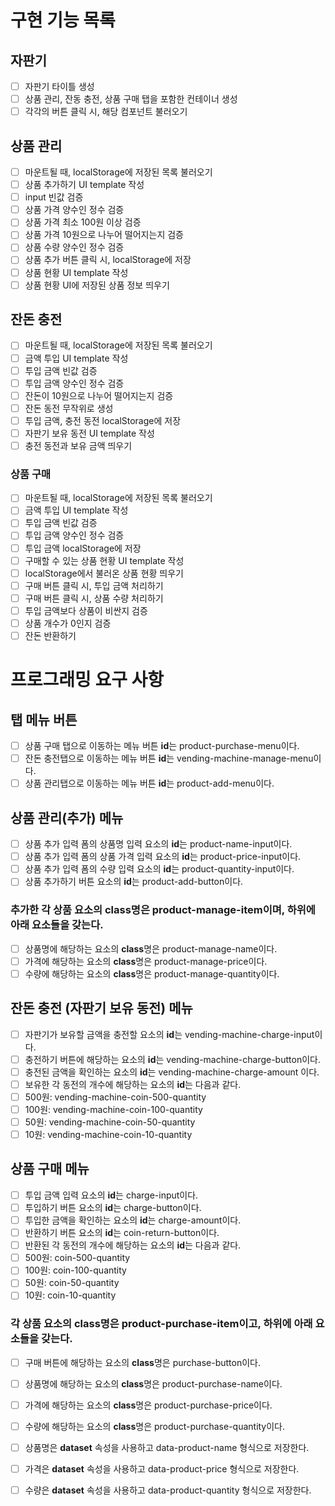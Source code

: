 # 구현 기능 목록

## 자판기

- [ ] 자판기 타이틀 생성
- [ ] 상품 관리, 잔동 충전, 상품 구매 탭을 포함한 컨테이너 생성
- [ ] 각각의 버튼 클릭 시, 해당 컴포넌트 불러오기

## 상품 관리

- [ ] 마운트될 때, localStorage에 저장된 목록 불러오기
- [ ] 상품 추가하기 UI template 작성
- [ ] input 빈값 검증
- [ ] 상품 가격 양수인 정수 검증
- [ ] 상품 가격 최소 100원 이상 검증
- [ ] 상품 가격 10원으로 나누어 떨어지는지 검증
- [ ] 상품 수량 양수인 정수 검증
- [ ] 상품 추가 버튼 클릭 시, localStorage에 저장
- [ ] 상품 현황 UI template 작성
- [ ] 상품 현황 UI에 저장된 상품 정보 띄우기

## 잔돈 충전

- [ ] 마운트될 때, localStorage에 저장된 목록 불러오기
- [ ] 금액 투입 UI template 작성
- [ ] 투입 금액 빈값 검증
- [ ] 투입 금액 양수인 정수 검증
- [ ] 잔돈이 10원으로 나누어 떨어지는지 검증
- [ ] 잔돈 동전 무작위로 생성
- [ ] 투입 금액, 충전 동전 localStorage에 저장
- [ ] 자판기 보유 동전 UI template 작성
- [ ] 충전 동전과 보유 금액 띄우기

### 상품 구매

- [ ] 마운트될 때, localStorage에 저장된 목록 불러오기
- [ ] 금액 투입 UI template 작성
- [ ] 투입 금액 빈값 검증
- [ ] 투입 금액 양수인 정수 검증
- [ ] 투입 금액 localStorage에 저장
- [ ] 구매할 수 있는 상품 현황 UI template 작성
- [ ] localStorage에서 불러온 상품 현황 띄우기
- [ ] 구매 버튼 클릭 시, 투입 금액 처리하기
- [ ] 구매 버튼 클릭 시, 상품 수량 처리하기
- [ ] 투입 금액보다 상품이 비싼지 검증
- [ ] 상품 개수가 0인지 검증
- [ ] 잔돈 반환하기

# 프로그래밍 요구 사항

## 탭 메뉴 버튼

- [ ] 상품 구매 탭으로 이동하는 메뉴 버튼 **id**는 product-purchase-menu이다.
- [ ] 잔돈 충전탭으로 이동하는 메뉴 버튼 **id**는 vending-machine-manage-menu이다.
- [ ] 상품 관리탭으로 이동하는 메뉴 버튼 **id**는 product-add-menu이다.

## 상품 관리(추가) 메뉴

- [ ] 상품 추가 입력 폼의 상품명 입력 요소의 **id**는 product-name-input이다.
- [ ] 상품 추가 입력 폼의 상품 가격 입력 요소의 **id**는 product-price-input이다.
- [ ] 상품 추가 입력 폼의 수량 입력 요소의 **id**는 product-quantity-input이다.
- [ ] 상품 추가하기 버튼 요소의 **id**는 product-add-button이다.

### 추가한 각 상품 요소의 class명은 product-manage-item이며, 하위에 아래 요소들을 갖는다.

- [ ] 상품명에 해당하는 요소의 **class**명은 product-manage-name이다.
- [ ] 가격에 해당하는 요소의 **class**명은 product-manage-price이다.
- [ ] 수량에 해당하는 요소의 **class**명은 product-manage-quantity이다.

## 잔돈 충전 (자판기 보유 동전) 메뉴

- [ ] 자판기가 보유할 금액을 충전할 요소의 **id**는 vending-machine-charge-input이다.
- [ ] 충전하기 버튼에 해당하는 요소의 **id**는 vending-machine-charge-button이다.
- [ ] 충전된 금액을 확인하는 요소의 **id**는 vending-machine-charge-amount 이다.
- [ ] 보유한 각 동전의 개수에 해당하는 요소의 **id**는 다음과 같다.
- [ ] 500원: vending-machine-coin-500-quantity
- [ ] 100원: vending-machine-coin-100-quantity
- [ ] 50원: vending-machine-coin-50-quantity
- [ ] 10원: vending-machine-coin-10-quantity

## 상품 구매 메뉴

- [ ] 투입 금액 입력 요소의 **id**는 charge-input이다.
- [ ] 투입하기 버튼 요소의 **id**는 charge-button이다.
- [ ] 투입한 금액을 확인하는 요소의 **id**는 charge-amount이다.
- [ ] 반환하기 버튼 요소의 **id**는 coin-return-button이다.
- [ ] 반환된 각 동전의 개수에 해당하는 요소의 **id**는 다음과 같다.
- [ ] 500원: coin-500-quantity
- [ ] 100원: coin-100-quantity
- [ ] 50원: coin-50-quantity
- [ ] 10원: coin-10-quantity

### 각 상품 요소의 class명은 product-purchase-item이고, 하위에 아래 요소들을 갖는다.

- [ ] 구매 버튼에 해당하는 요소의 **class**명은 purchase-button이다.
- [ ] 상품명에 해당하는 요소의 **class**명은 product-purchase-name이다.
- [ ] 가격에 해당하는 요소의 **class**명은 product-purchase-price이다.
- [ ] 수량에 해당하는 요소의 **class**명은 product-purchase-quantity이다.

- [ ] 상품명은 **dataset** 속성을 사용하고 data-product-name 형식으로 저장한다.
- [ ] 가격은 **dataset** 속성을 사용하고 data-product-price 형식으로 저장한다.
- [ ] 수량은 **dataset** 속성을 사용하고 data-product-quantity 형식으로 저장한다.
